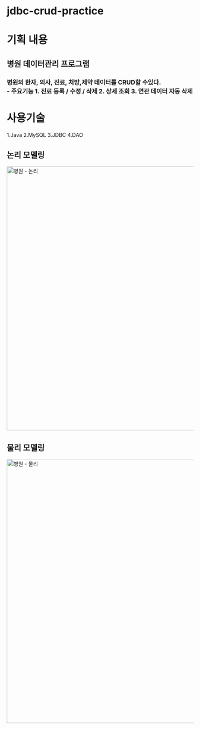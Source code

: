 <h1>jdbc-crud-practice</h1> 

<h1>기획 내용</h1>
<h2>병원 데이터관리 프로그램</h2>
<h3>병원의 환자, 의사, 진료, 처방,제약 데이터를 CRUD할 수있다.
    <br>
- 주요기능
    1. 진료 등록 / 수정 / 삭제
    2. 상세 조회
    3. 연관 데이터 자동 삭제
</h3>

<h1>사용기술</h1>
1.Java
2.MySQL
3.JDBC
4.DAO 

<h2>논리 모델링</h2>
<img width="850" height="710" alt="병원 - 논리" src="https://github.com/user-attachments/assets/cdf747fc-df27-4567-a1cf-8e4285e82c23" />



<h2>물리 모델링</h2>
<img width="850" height="710" alt="병원 - 물리" src="https://github.com/user-attachments/assets/6cec64a0-6eb1-4854-85a2-6cd6102d441f" />





